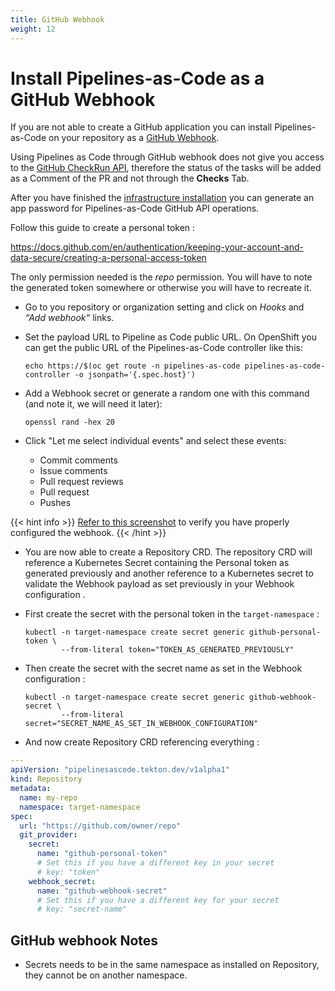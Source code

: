 ```yaml
---
title: GitHub Webhook
weight: 12
---
```


# Install Pipelines-as-Code as a GitHub Webhook

If you are not able to create a GitHub application you can install Pipelines-as-Code on your repository as a
[GitHub Webhook](https://docs.github.com/en/developers/webhooks-and-events/webhooks/creating-webhooks).

Using Pipelines as Code through GitHub webhook does not give you access to the
[GitHub CheckRun
API](https://docs.github.com/en/rest/guides/getting-started-with-the-checks-api),
therefore the status of
the tasks will be added as a Comment of the PR and not through the **Checks** Tab.

After you have finished the [infrastructure installation](install.md#install-pipelines-as-code-infrastructure) you can generate an app password for Pipelines-as-Code GitHub API operations.

Follow this guide to create a personal token :

<https://docs.github.com/en/authentication/keeping-your-account-and-data-secure/creating-a-personal-access-token>

The only permission needed is the *repo* permission. You will have to note the generated token somewhere or otherwise you will have to recreate it.

* Go to you repository or organization setting and click on *Hooks* and *“Add webhook“* links.

* Set the payload URL to Pipeline as Code public URL. On OpenShift you can get the public URL of the Pipelines-as-Code controller like this:

  ```shell
  echo https://$(oc get route -n pipelines-as-code pipelines-as-code-controller -o jsonpath='{.spec.host}')
  ```

* Add a Webhook secret or generate a random one with this command (and note it, we will need it later):

  ```shell
  openssl rand -hex 20
  ```

* Click "Let me select individual events" and select these events:
  * Commit comments
  * Issue comments
  * Pull request reviews
  * Pull request
  * Pushes

{{< hint info >}}
[Refer to this screenshot](../../../images/pac-direct-webhook-create.png) to verify you have properly configured the webhook.
{{< /hint >}}

* You are now able to create a Repository CRD. The repository CRD will reference a
  Kubernetes Secret containing the Personal token as generated previously and another reference to a Kubernetes secret to validate the Webhook payload as set previously in your Webhook configuration .

* First create the secret with the personal token in the `target-namespace` :

  ```shell
  kubectl -n target-namespace create secret generic github-personal-token \
          --from-literal token="TOKEN_AS_GENERATED_PREVIOUSLY"
  ```

* Then create the secret with the secret name as set in the Webhook configuration :

  ```shell
  kubectl -n target-namespace create secret generic github-webhook-secret \
          --from-literal secret="SECRET_NAME_AS_SET_IN_WEBHOOK_CONFIGURATION"
  ```

* And now create Repository CRD referencing everything :

```yaml
---
apiVersion: "pipelinesascode.tekton.dev/v1alpha1"
kind: Repository
metadata:
  name: my-repo
  namespace: target-namespace
spec:
  url: "https://github.com/owner/repo"
  git_provider:
    secret:
      name: "github-personal-token"
      # Set this if you have a different key in your secret
      # key: "token"
    webhook_secret:
      name: "github-webhook-secret"
      # Set this if you have a different key for your secret
      # key: "secret-name"
```

## GitHub webhook Notes

* Secrets needs to be in the same namespace as installed on Repository, they cannot be on another namespace.
